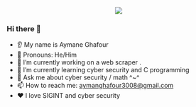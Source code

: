 <p align="center">
  <img src="https://capsule-render.vercel.app/api?text=Hey Everyone!🕹️&animation=fadeIn&type=waving&color=gradient&height=100"/>
</p>

### Hi there 👋
* 👂 My name is Aymane Ghafour
* 👩 Pronouns: He/Him
* 🔭 I’m currently working on a web scraper .
* 🌱 I’m currently learning cyber security and C programming
* 💬 Ask me about cyber security / math ^~^
* 📫 How to reach me: aymanghafour3008@gmail.com
* ❤️ I love SIGINT and cyber security
